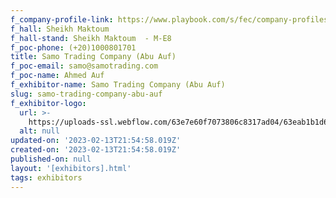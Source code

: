 ```yaml
---
f_company-profile-link: https://www.playbook.com/s/fec/company-profiles
f_hall: Sheikh Maktoum
f_hall-stand: Sheikh Maktoum  - M-E8
f_poc-phone: (+20)1000801701
title: Samo Trading Company (Abu Auf)
f_poc-email: samo@samotrading.com
f_poc-name: Ahmed Auf
f_exhibitor-name: Samo Trading Company (Abu Auf)
slug: samo-trading-company-abu-auf
f_exhibitor-logo:
  url: >-
    https://uploads-ssl.webflow.com/63e7e60f7073806c8317ad04/63eab1b1d6d0ee2e76c1afa2_MjU5YQ.png
  alt: null
updated-on: '2023-02-13T21:54:58.019Z'
created-on: '2023-02-13T21:54:58.019Z'
published-on: null
layout: '[exhibitors].html'
tags: exhibitors
---
```



